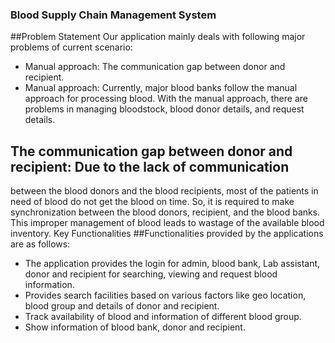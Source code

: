 ### Blood Supply Chain Management System

##Problem Statement
Our application mainly deals with following major problems of current scenario:
* Manual approach: The communication gap between donor and recipient.
* Manual approach: Currently, major blood banks follow the manual approach for processing
blood. With the manual approach, there are problems in managing bloodstock, blood donor
details, and request details.
## The communication gap between donor and recipient: Due to the lack of communication
between the blood donors and the blood recipients, most of the patients in need of blood do not
get the blood on time. So, it is required to make synchronization between the blood donors,
recipient, and the blood banks. This improper management of blood leads to wastage of the
available blood inventory.
Key Functionalities
##Functionalities provided by the applications are as follows:
* The application provides the login for admin, blood bank, Lab assistant, donor and recipient for
searching, viewing and request blood information.
* Provides search facilities based on various factors like geo location, blood group and details of donor
and recipient.
* Track availability of blood and information of different blood group.
* Show information of blood bank, donor and recipient.